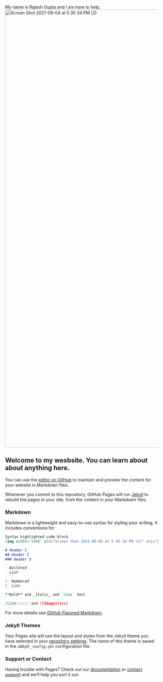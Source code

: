 My name is Rajesh Gupta and I am here to help. 
<img width="1440" alt="Screen Shot 2021-09-04 at 5 05 34 PM (2)" src="https://user-images.githubusercontent.com/91636058/135351737-39ddc515-22b2-48ab-acd9-f96290e576b0.png">

## Welcome to my wesbsite. You can learn about about anything here. 



You can use the [editor on GitHub](https://github.com/rajeshgupta7878/first/edit/main/README.md) to maintain and preview the content for your website in Markdown files.

Whenever you commit to this repository, GitHub Pages will run [Jekyll](https://jekyllrb.com/) to rebuild the pages in your site, from the content in your Markdown files.

### Markdown

Markdown is a lightweight and easy-to-use syntax for styling your writing. It includes conventions for

```markdown
Syntax highlighted code block
<img width="1440" alt="Screen Shot 2021-09-04 at 5 05 34 PM (2)" src="https://user-images.githubusercontent.com/91636058/135351653-76fdeb98-55fe-44cb-a2f0-0d296e02484c.png">

# Header 1
## Header 2
### Header 3

- Bulleted
- List

1. Numbered
2. List

**Bold** and _Italic_ and `Code` text

[Link](url) and ![Image](src)
```

For more details see [GitHub Flavored Markdown](https://guides.github.com/features/mastering-markdown/).

### Jekyll Themes

Your Pages site will use the layout and styles from the Jekyll theme you have selected in your [repository settings](https://github.com/rajeshgupta7878/first/settings/pages). The name of this theme is saved in the Jekyll `_config.yml` configuration file.

### Support or Contact

Having trouble with Pages? Check out our [documentation](https://docs.github.com/categories/github-pages-basics/) or [contact support](https://support.github.com/contact) and we’ll help you sort it out.
